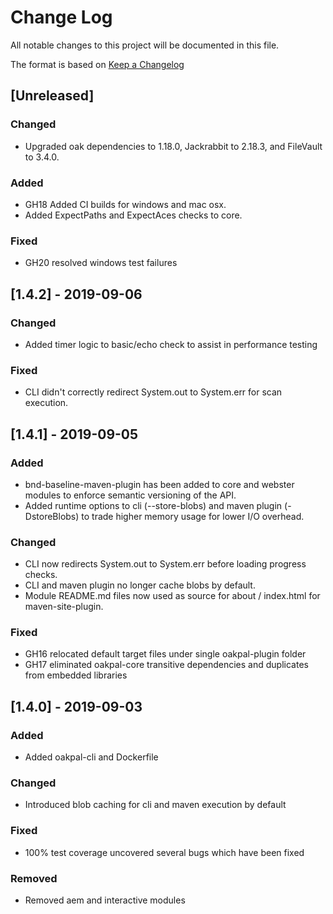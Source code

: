 # Change Log

All notable changes to this project will be documented in this file. 

The format is based on [Keep a Changelog](http://keepachangelog.com)

## [Unreleased]

### Changed 
- Upgraded oak dependencies to 1.18.0, Jackrabbit to 2.18.3, and FileVault to 3.4.0.

### Added
- GH18 Added CI builds for windows and mac osx.
- Added ExpectPaths and ExpectAces checks to core.

### Fixed
- GH20 resolved windows test failures

## [1.4.2] - 2019-09-06

### Changed
- Added timer logic to basic/echo check to assist in performance testing

### Fixed
- CLI didn't correctly redirect System.out to System.err for scan execution. 

## [1.4.1] - 2019-09-05

### Added
- bnd-baseline-maven-plugin has been added to core and webster modules to enforce semantic versioning of the API.
- Added runtime options to cli (--store-blobs) and maven plugin (-DstoreBlobs) to trade higher memory usage for lower I/O overhead.

### Changed
- CLI now redirects System.out to System.err before loading progress checks.
- CLI and maven plugin no longer cache blobs by default.
- Module README.md files now used as source for about / index.html for maven-site-plugin.

### Fixed
- GH16 relocated default target files under single oakpal-plugin folder
- GH17 eliminated oakpal-core transitive dependencies and duplicates from embedded libraries

## [1.4.0] - 2019-09-03

### Added
- Added oakpal-cli and Dockerfile

### Changed
- Introduced blob caching for cli and maven execution by default

### Fixed
- 100% test coverage uncovered several bugs which have been fixed

### Removed
- Removed aem and interactive modules